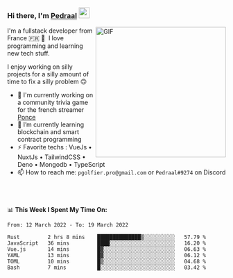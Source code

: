 ### Hi there, I'm <a href="https://pedraal.dev" target="_blank">Pedraal</a> <img src="https://media.giphy.com/media/hvRJCLFzcasrR4ia7z/giphy.gif" width="25px">
<img align="right" alt="GIF" src="https://pedraal.dev/avatar.png" width="300" height="300" />

I'm a fullstack developer from France 🇫🇷 🥖 &nbsp;I love programming and learning new
tech stuff.

I enjoy working on silly projects for a silly amount of time to fix a silly problem 🙃

- 🔭  I'm currently working on a community trivia game for the french streamer <a href="https://twitch.tv/ponce" target="_blank">Ponce</a>
- 🌱 I’m currently learning blockchain and smart contract programming
- ⚡ Favorite techs : VueJs &bull; NuxtJs &bull; TailwindCSS &bull; Deno &bull; Mongodb &bull; TypeScript
- 📫 How to reach me: `pgolfier.pro@gmail.com` or `Pedraal#9274` on Discord

<br>
<br>

📊 **This Week I Spent My Time On:**
<!--START_SECTION:waka-->

```text
From: 12 March 2022 - To: 19 March 2022

Rust         2 hrs 8 mins    ██████████████▒░░░░░░░░░░   57.79 %
JavaScript   36 mins         ████░░░░░░░░░░░░░░░░░░░░░   16.20 %
Vue.js       14 mins         █▓░░░░░░░░░░░░░░░░░░░░░░░   06.63 %
YAML         13 mins         █▓░░░░░░░░░░░░░░░░░░░░░░░   06.12 %
TOML         10 mins         █▒░░░░░░░░░░░░░░░░░░░░░░░   04.68 %
Bash         7 mins          █░░░░░░░░░░░░░░░░░░░░░░░░   03.42 %
```

<!--END_SECTION:waka-->
